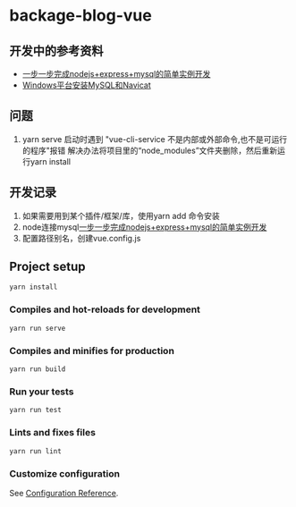 # backage-blog-vue

## 开发中的参考资料

* [一步一步完成nodejs+express+mysql的简单实例开发](https://blog.csdn.net/hust_cxl/article/details/79929093)  
* [Windows平台安装MySQL和Navicat](https://my729.github.io/blog/article/MySQL%E5%92%8CNavicat%E7%9A%84%E5%AE%89%E8%A3%85.html)

## 问题

1. yarn serve 启动时遇到 "vue-cli-service 不是内部或外部命令,也不是可运行的程序"报错
解决办法将项目里的“node_modules”文件夹删除，然后重新运行yarn install

## 开发记录

1. 如果需要用到某个插件/框架/库，使用yarn add 命令安装
2. node连接mysql[一步一步完成nodejs+express+mysql的简单实例开发](https://blog.csdn.net/hust_cxl/article/details/79929093)
3. 配置路径别名，创建vue.config.js

## Project setup
```
yarn install
```

### Compiles and hot-reloads for development
```
yarn run serve
```

### Compiles and minifies for production
```
yarn run build
```

### Run your tests
```
yarn run test
```

### Lints and fixes files
```
yarn run lint
```

### Customize configuration
See [Configuration Reference](https://cli.vuejs.org/config/).
